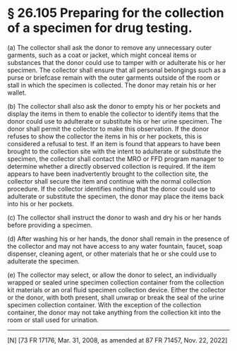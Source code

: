 # § 26.105   Preparing for the collection of a specimen for drug testing.

(a) The collector shall ask the donor to remove any unnecessary outer garments, such as a coat or jacket, which might conceal items or substances that the donor could use to tamper with or adulterate his or her specimen. The collector shall ensure that all personal belongings such as a purse or briefcase remain with the outer garments outside of the room or stall in which the specimen is collected. The donor may retain his or her wallet.


(b) The collector shall also ask the donor to empty his or her pockets and display the items in them to enable the collector to identify items that the donor could use to adulterate or substitute his or her urine specimen. The donor shall permit the collector to make this observation. If the donor refuses to show the collector the items in his or her pockets, this is considered a refusal to test. If an item is found that appears to have been brought to the collection site with the intent to adulterate or substitute the specimen, the collector shall contact the MRO or FFD program manager to determine whether a directly observed collection is required. If the item appears to have been inadvertently brought to the collection site, the collector shall secure the item and continue with the normal collection procedure. If the collector identifies nothing that the donor could use to adulterate or substitute the specimen, the donor may place the items back into his or her pockets.








(c) The collector shall instruct the donor to wash and dry his or her hands before providing a specimen.






(d) After washing his or her hands, the donor shall remain in the presence of the collector and may not have access to any water fountain, faucet, soap dispenser, cleaning agent, or other materials that he or she could use to adulterate the specimen.




(e) The collector may select, or allow the donor to select, an individually wrapped or sealed urine specimen collection container from the collection kit materials or an oral fluid specimen collection device. Either the collector or the donor, with both present, shall unwrap or break the seal of the urine specimen collection container. With the exception of the collection container, the donor may not take anything from the collection kit into the room or stall used for urination.



---

[N] [73 FR 17176, Mar. 31, 2008, as amended at 87 FR 71457, Nov. 22, 2022]








